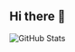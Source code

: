 ## Hi there 👋

![GitHub Stats](https://github-readme-stats.vercel.app/api?username=sleiman777e&show_icons=true&count_private=true&include_all_commits=true&theme=tokyonight)


<!--
**sleiman777/sleiman777** is a ✨ _special_ ✨ repository because its `README.md` (this file) appears on your GitHub profile.

Here are some ideas to get you started:

- 🔭 I’m currently working on ...
- 🌱 I’m currently learning ...
- 👯 I’m looking to collaborate on ...
- 🤔 I’m looking for help with ...
- 💬 Ask me about ...
- 📫 How to reach me: ...
- 😄 Pronouns: ...
- ⚡ Fun fact: ...
-->
